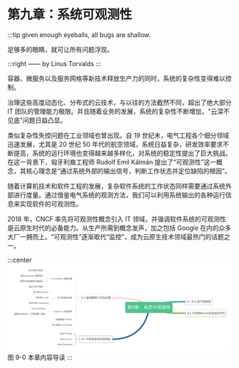 # 第九章：系统可观测性
:::tip <a/>
given enough eyeballs, all bugs are shallow.

足够多的眼睛，就可让所有问题浮现。

:::right
—— by Linus Torvalds
:::

容器、微服务以及服务网格等新技术释放生产力的同时，系统的复杂性变得难以控制。

治理这些高度动态化、分布式的云技术，与以往的方法截然不同，超出了绝大部分 IT 团队的管理能力极限。并且随着业务的发展，系统的复杂性不断增加，"云深不见底"问题日益凸显。

类似复杂性失控问题在工业领域也曾出现。自 19 世纪末，电气工程各个细分领域迅速发展，尤其是 20 世纪 50 年代的航空领域，系统日益复杂，研发效率要求不断提高，系统的运行环境也变得越来越多样化，对系统的稳定性提出了巨大挑战。在这一背景下，匈牙利裔工程师 Rudolf Emil Kálmán 提出了“可观测性”这一概念，其核心理念是“通过系统外部的输出信号，判断工作状态并定位缺陷的根因”。

随着计算机技术和软件工程的发展，复杂软件系统的工作状态同样需要通过系统外部进行度量。通过借鉴电气系统的观测方法，我们可以利用系统输出的各种运行信息来实现软件的可观测性。

2018 年，CNCF 率先将可观测性概念引入 IT 领域，并强调软件系统的可观测性是云原生时代的必备能力。从生产所需到概念发声，加之包括 Google 在内的众多大厂一拥而上。“可观测性”逐渐取代“监控”，成为云原生技术领域最热门的话题之一。

:::center
  ![](../assets/observability.png)<br/>
  图 9-0 本章内容导读
:::

